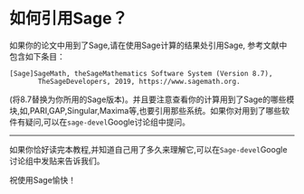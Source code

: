 # 如何引用Sage？

如果你的论文中用到了Sage,请在使用Sage计算的结果处引用Sage,
参考文献中包含如下条目：
```
[Sage]SageMath, theSageMathematics Software System (Version 8.7),
       TheSageDevelopers, 2019, https://www.sagemath.org.
```
(将8.7替换为你所用的Sage版本)。并且要注意查看你的计算用到了Sage的哪些模块,如,PARI,GAP,Singular,Maxima等,也要引用那些系统。如果你对用到了哪些软件有疑问,可以在`sage-devel`Google讨论组中提问。

-------

如果你恰好读完本教程,并知道自己用了多久来理解它,可以在`Sage-devel`Google讨论组中发贴来告诉我们。

祝使用Sage愉快！
